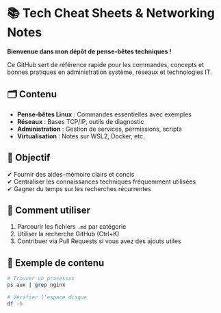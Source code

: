 # 📚 Tech Cheat Sheets & Networking Notes

**Bienvenue dans mon dépôt de pense-bêtes techniques !**  

Ce GitHub sert de référence rapide pour les commandes, concepts et bonnes pratiques en administration système, réseaux et technologies IT.

## 🗂️ Contenu

- **Pense-bêtes Linux** : Commandes essentielles avec exemples
- **Réseaux** : Bases TCP/IP, outils de diagnostic
- **Administration** : Gestion de services, permissions, scripts
- **Virtualisation** : Notes sur WSL2, Docker, etc.

## 🎯 Objectif

✔ Fournir des aides-mémoire clairs et concis  
✔ Centraliser les connaissances techniques fréquemment utilisées  
✔ Gagner du temps sur les recherches récurrentes  

## 📌 Comment utiliser

1. Parcourir les fichiers `.md` par catégorie
2. Utiliser la recherche GitHub (Ctrl+K)
3. Contribuer via Pull Requests si vous avez des ajouts utiles

## 📝 Exemple de contenu

```bash
# Trouver un processus
ps aux | grep nginx

# Vérifier l'espace disque
df -h
